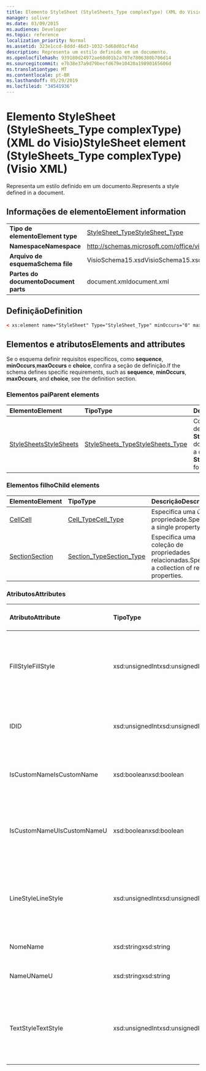 ```yaml
---
title: Elemento StyleSheet (StyleSheets_Type complexType) (XML do Visio)
manager: soliver
ms.date: 03/09/2015
ms.audience: Developer
ms.topic: reference
localization_priority: Normal
ms.assetid: 323e1ccd-8ddd-46d3-1032-5d68d01cf4bd
description: Representa um estilo definido em um documento.
ms.openlocfilehash: 939180d24972ae68d01b2a707e7806380b706d14
ms.sourcegitcommit: e7b38e37a9d79becfd679e10420a19890165606d
ms.translationtype: MT
ms.contentlocale: pt-BR
ms.lasthandoff: 05/29/2019
ms.locfileid: "34541936"
---
```

# <a name="stylesheet-element-stylesheetstype-complextype-visio-xml"></a><span data-ttu-id="a7563-103">Elemento StyleSheet (StyleSheets_Type complexType) (XML do Visio)</span><span class="sxs-lookup"><span data-stu-id="a7563-103">StyleSheet element (StyleSheets_Type complexType) (Visio XML)</span></span>

<span data-ttu-id="a7563-104">Representa um estilo definido em um documento.</span><span class="sxs-lookup"><span data-stu-id="a7563-104">Represents a style defined in a document.</span></span>
  
## <a name="element-information"></a><span data-ttu-id="a7563-105">Informações de elemento</span><span class="sxs-lookup"><span data-stu-id="a7563-105">Element information</span></span>

|||
|:-----|:-----|
|<span data-ttu-id="a7563-106">**Tipo de elemento**</span><span class="sxs-lookup"><span data-stu-id="a7563-106">**Element type**</span></span> <br/> |[<span data-ttu-id="a7563-107">StyleSheet_Type</span><span class="sxs-lookup"><span data-stu-id="a7563-107">StyleSheet_Type</span></span>](stylesheet_type-complextypevisio-xml.md) <br/> |
|<span data-ttu-id="a7563-108">**Namespace**</span><span class="sxs-lookup"><span data-stu-id="a7563-108">**Namespace**</span></span> <br/> |http://schemas.microsoft.com/office/visio/2012/main  <br/> |
|<span data-ttu-id="a7563-109">**Arquivo de esquema**</span><span class="sxs-lookup"><span data-stu-id="a7563-109">**Schema file**</span></span> <br/> |<span data-ttu-id="a7563-110">VisioSchema15.xsd</span><span class="sxs-lookup"><span data-stu-id="a7563-110">VisioSchema15.xsd</span></span>  <br/> |
|<span data-ttu-id="a7563-111">**Partes do documento**</span><span class="sxs-lookup"><span data-stu-id="a7563-111">**Document parts**</span></span> <br/> |<span data-ttu-id="a7563-112">document.xml</span><span class="sxs-lookup"><span data-stu-id="a7563-112">document.xml</span></span>  <br/> |
   
## <a name="definition"></a><span data-ttu-id="a7563-113">Definição</span><span class="sxs-lookup"><span data-stu-id="a7563-113">Definition</span></span>

```XML
< xs:element name="StyleSheet" Type="StyleSheet_Type" minOccurs="0" maxOccurs="unbounded" ></xs:element >
```

## <a name="elements-and-attributes"></a><span data-ttu-id="a7563-114">Elementos e atributos</span><span class="sxs-lookup"><span data-stu-id="a7563-114">Elements and attributes</span></span>

<span data-ttu-id="a7563-115">Se o esquema definir requisitos específicos, como **sequence**, **minOccurs**,**maxOccurs** e **choice**, confira a seção de definição.</span><span class="sxs-lookup"><span data-stu-id="a7563-115">If the schema defines specific requirements, such as **sequence**, **minOccurs**, **maxOccurs**, and **choice**, see the definition section.</span></span> 
  
### <a name="parent-elements"></a><span data-ttu-id="a7563-116">Elementos pai</span><span class="sxs-lookup"><span data-stu-id="a7563-116">Parent elements</span></span>

|<span data-ttu-id="a7563-117">**Elemento**</span><span class="sxs-lookup"><span data-stu-id="a7563-117">**Element**</span></span>|<span data-ttu-id="a7563-118">**Tipo**</span><span class="sxs-lookup"><span data-stu-id="a7563-118">**Type**</span></span>|<span data-ttu-id="a7563-119">**Descrição**</span><span class="sxs-lookup"><span data-stu-id="a7563-119">**Description**</span></span>|
|:-----|:-----|:-----|
|[<span data-ttu-id="a7563-120">StyleSheets</span><span class="sxs-lookup"><span data-stu-id="a7563-120">StyleSheets</span></span>](stylesheets-element-visiodocument_type-complextypevisio-xml.md) <br/> |[<span data-ttu-id="a7563-121">StyleSheets_Type</span><span class="sxs-lookup"><span data-stu-id="a7563-121">StyleSheets_Type</span></span>](stylesheets_type-complextypevisio-xml.md) <br/> |<span data-ttu-id="a7563-122">Contém uma coleção de elementos **StyleSheet** para o documento.</span><span class="sxs-lookup"><span data-stu-id="a7563-122">Contains a collection of **StyleSheet** elements for the document.</span></span>  <br/> |
   
### <a name="child-elements"></a><span data-ttu-id="a7563-123">Elementos filho</span><span class="sxs-lookup"><span data-stu-id="a7563-123">Child elements</span></span>

|<span data-ttu-id="a7563-124">**Elemento**</span><span class="sxs-lookup"><span data-stu-id="a7563-124">**Element**</span></span>|<span data-ttu-id="a7563-125">**Tipo**</span><span class="sxs-lookup"><span data-stu-id="a7563-125">**Type**</span></span>|<span data-ttu-id="a7563-126">**Descrição**</span><span class="sxs-lookup"><span data-stu-id="a7563-126">**Description**</span></span>|
|:-----|:-----|:-----|
|[<span data-ttu-id="a7563-127">Cell</span><span class="sxs-lookup"><span data-stu-id="a7563-127">Cell</span></span>](cell-elementvisio-xml.md) <br/> |[<span data-ttu-id="a7563-128">Cell_Type</span><span class="sxs-lookup"><span data-stu-id="a7563-128">Cell_Type</span></span>](cell_type-complextypevisio-xml.md) <br/> |<span data-ttu-id="a7563-129">Especifica uma única propriedade.</span><span class="sxs-lookup"><span data-stu-id="a7563-129">Specifies a single property.</span></span>  <br/> |
|[<span data-ttu-id="a7563-130">Section</span><span class="sxs-lookup"><span data-stu-id="a7563-130">Section</span></span>](section-element-sheet_type-complextypevisio-xml.md) <br/> |[<span data-ttu-id="a7563-131">Section_Type</span><span class="sxs-lookup"><span data-stu-id="a7563-131">Section_Type</span></span>](section_type-complextypevisio-xml.md) <br/> |<span data-ttu-id="a7563-132">Especifica uma coleção de propriedades relacionadas.</span><span class="sxs-lookup"><span data-stu-id="a7563-132">Specifies a collection of related properties.</span></span>  <br/> |
   
### <a name="attributes"></a><span data-ttu-id="a7563-133">Atributos</span><span class="sxs-lookup"><span data-stu-id="a7563-133">Attributes</span></span>

|<span data-ttu-id="a7563-134">**Atributo**</span><span class="sxs-lookup"><span data-stu-id="a7563-134">**Attribute**</span></span>|<span data-ttu-id="a7563-135">**Tipo**</span><span class="sxs-lookup"><span data-stu-id="a7563-135">**Type**</span></span>|<span data-ttu-id="a7563-136">**Obrigatório**</span><span class="sxs-lookup"><span data-stu-id="a7563-136">**Required**</span></span>|<span data-ttu-id="a7563-137">**Descrição**</span><span class="sxs-lookup"><span data-stu-id="a7563-137">**Description**</span></span>|<span data-ttu-id="a7563-138">**Valores possíveis**</span><span class="sxs-lookup"><span data-stu-id="a7563-138">**Possible values**</span></span>|
|:-----|:-----|:-----|:-----|:-----|
|<span data-ttu-id="a7563-139">FillStyle</span><span class="sxs-lookup"><span data-stu-id="a7563-139">FillStyle</span></span>  <br/> |<span data-ttu-id="a7563-140">xsd:unsignedInt</span><span class="sxs-lookup"><span data-stu-id="a7563-140">xsd:unsignedInt</span></span>  <br/> |<span data-ttu-id="a7563-141">opcional</span><span class="sxs-lookup"><span data-stu-id="a7563-141">optional</span></span>  <br/> |<span data-ttu-id="a7563-142">A ID do elemento de folha de estilos do qual esse estilo herda a formatação de preenchimento.</span><span class="sxs-lookup"><span data-stu-id="a7563-142">The ID of the StyleSheet element from which this style inherits fill formatting.</span></span>  <br/> |<span data-ttu-id="a7563-143">Valores do tipo xsd:unsignedInt.</span><span class="sxs-lookup"><span data-stu-id="a7563-143">Values of the xsd:unsignedInt type.</span></span>  <br/> |
|<span data-ttu-id="a7563-144">ID</span><span class="sxs-lookup"><span data-stu-id="a7563-144">ID</span></span>  <br/> |<span data-ttu-id="a7563-145">xsd:unsignedInt</span><span class="sxs-lookup"><span data-stu-id="a7563-145">xsd:unsignedInt</span></span>  <br/> |<span data-ttu-id="a7563-146">obrigatório</span><span class="sxs-lookup"><span data-stu-id="a7563-146">required</span></span>  <br/> |<span data-ttu-id="a7563-147">A identificação exclusiva do elemento no seu elemento pai.</span><span class="sxs-lookup"><span data-stu-id="a7563-147">The unique ID of the element within its parent element.</span></span>  <br/> |<span data-ttu-id="a7563-148">Valores do tipo xsd:unsignedInt.</span><span class="sxs-lookup"><span data-stu-id="a7563-148">Values of the xsd:unsignedInt type.</span></span>  <br/> |
|<span data-ttu-id="a7563-149">IsCustomName</span><span class="sxs-lookup"><span data-stu-id="a7563-149">IsCustomName</span></span>  <br/> |<span data-ttu-id="a7563-150">xsd:boolean</span><span class="sxs-lookup"><span data-stu-id="a7563-150">xsd:boolean</span></span>  <br/> |<span data-ttu-id="a7563-151">opcional</span><span class="sxs-lookup"><span data-stu-id="a7563-151">optional</span></span>  <br/> |<span data-ttu-id="a7563-152">Indica se o nome foi personalizado pelo usuário.</span><span class="sxs-lookup"><span data-stu-id="a7563-152">Indicates whether the name has been customized by the user.</span></span>  <br/> |<span data-ttu-id="a7563-153">Valores do tipo xsd:boolean.</span><span class="sxs-lookup"><span data-stu-id="a7563-153">Values of the xsd:boolean type.</span></span>  <br/> |
|<span data-ttu-id="a7563-154">IsCustomNameU</span><span class="sxs-lookup"><span data-stu-id="a7563-154">IsCustomNameU</span></span>  <br/> |<span data-ttu-id="a7563-155">xsd:boolean</span><span class="sxs-lookup"><span data-stu-id="a7563-155">xsd:boolean</span></span>  <br/> |<span data-ttu-id="a7563-156">opcional</span><span class="sxs-lookup"><span data-stu-id="a7563-156">optional</span></span>  <br/> |<span data-ttu-id="a7563-157">Indica se o nome Universal foi personalizado pelo usuário.</span><span class="sxs-lookup"><span data-stu-id="a7563-157">Indicates whether the universal name has been customized by the user.</span></span>  <br/> |<span data-ttu-id="a7563-158">Valores do tipo xsd:boolean.</span><span class="sxs-lookup"><span data-stu-id="a7563-158">Values of the xsd:boolean type.</span></span>  <br/> |
|<span data-ttu-id="a7563-159">LineStyle</span><span class="sxs-lookup"><span data-stu-id="a7563-159">LineStyle</span></span>  <br/> |<span data-ttu-id="a7563-160">xsd:unsignedInt</span><span class="sxs-lookup"><span data-stu-id="a7563-160">xsd:unsignedInt</span></span>  <br/> |<span data-ttu-id="a7563-161">opcional</span><span class="sxs-lookup"><span data-stu-id="a7563-161">optional</span></span>  <br/> |<span data-ttu-id="a7563-162">A ID do elemento de folha de estilos do qual esse estilo herda a formatação de linha.</span><span class="sxs-lookup"><span data-stu-id="a7563-162">The ID of the StyleSheet element from which this style inherits line formatting.</span></span>  <br/> |<span data-ttu-id="a7563-163">Valores do tipo xsd:unsignedInt.</span><span class="sxs-lookup"><span data-stu-id="a7563-163">Values of the xsd:unsignedInt type.</span></span>  <br/> |
|<span data-ttu-id="a7563-164">Nome</span><span class="sxs-lookup"><span data-stu-id="a7563-164">Name</span></span>  <br/> |<span data-ttu-id="a7563-165">xsd:string</span><span class="sxs-lookup"><span data-stu-id="a7563-165">xsd:string</span></span>  <br/> |<span data-ttu-id="a7563-166">opcional</span><span class="sxs-lookup"><span data-stu-id="a7563-166">optional</span></span>  <br/> |<span data-ttu-id="a7563-167">O nome do elemento.</span><span class="sxs-lookup"><span data-stu-id="a7563-167">The name of the element.</span></span>  <br/> |<span data-ttu-id="a7563-168">Valores do tipo xsd:string.</span><span class="sxs-lookup"><span data-stu-id="a7563-168">Values of the xsd:string type.</span></span>  <br/> |
|<span data-ttu-id="a7563-169">NameU</span><span class="sxs-lookup"><span data-stu-id="a7563-169">NameU</span></span>  <br/> |<span data-ttu-id="a7563-170">xsd:string</span><span class="sxs-lookup"><span data-stu-id="a7563-170">xsd:string</span></span>  <br/> |<span data-ttu-id="a7563-171">opcional</span><span class="sxs-lookup"><span data-stu-id="a7563-171">optional</span></span>  <br/> |<span data-ttu-id="a7563-172">O nome universal do elemento.</span><span class="sxs-lookup"><span data-stu-id="a7563-172">The universal name of the element.</span></span>  <br/> |<span data-ttu-id="a7563-173">Valores do tipo xsd:string.</span><span class="sxs-lookup"><span data-stu-id="a7563-173">Values of the xsd:string type.</span></span>  <br/> |
|<span data-ttu-id="a7563-174">TextStyle</span><span class="sxs-lookup"><span data-stu-id="a7563-174">TextStyle</span></span>  <br/> |<span data-ttu-id="a7563-175">xsd:unsignedInt</span><span class="sxs-lookup"><span data-stu-id="a7563-175">xsd:unsignedInt</span></span>  <br/> |<span data-ttu-id="a7563-176">opcional</span><span class="sxs-lookup"><span data-stu-id="a7563-176">optional</span></span>  <br/> |<span data-ttu-id="a7563-177">A ID do elemento de folha de estilos do qual esse estilo herda a formatação de texto.</span><span class="sxs-lookup"><span data-stu-id="a7563-177">The ID of the StyleSheet element from which this style inherits text formatting.</span></span>  <br/> |<span data-ttu-id="a7563-178">Valores do tipo xsd:unsignedInt.</span><span class="sxs-lookup"><span data-stu-id="a7563-178">Values of the xsd:unsignedInt type.</span></span>  <br/> |
   

